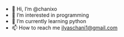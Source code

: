 - 👋 Hi, I’m @chanixo
- 👀 I’m interested in programming
- 🌱 I’m currently learning python
- 📫 How to reach me  ilyaschani1@gmail.com

<!---
chanixo/chanixo is a ✨ special ✨ repository because its `README.md` (this file) appears on your GitHub profile.
You can click the Preview link to take a look at your changes.
--->
